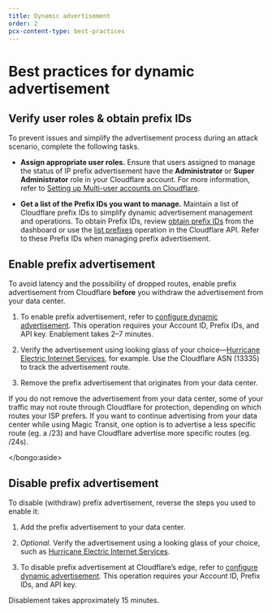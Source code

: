```yaml
---
title: Dynamic advertisement
order: 2
pcx-content-type: best-practices
---
```


# Best practices for dynamic advertisement

## Verify user roles & obtain prefix IDs

To prevent issues and simplify the advertisement process during an attack scenario, complete the following tasks.

- **Assign appropriate user roles.** Ensure that users assigned to manage the status of IP prefix advertisement have the **Administrator** or **Super Administrator** role in your Cloudflare account. For more information, refer to [Setting up Multi-user accounts on Cloudflare](https://support.cloudflare.com/hc/articles/205065067#12345682).

- **Get a list of the Prefix IDs you want to manage.** Maintain a list of Cloudflare prefix IDs to simplify dynamic advertisement management and operations. To obtain Prefix IDs, review [obtain prefix IDs](/how-to/configure-dynamic-advertisement#obtain-prefix-ids) from the dashboard or use the [list prefixes](https://api.cloudflare.com/#ip-address-management-prefixes-list-prefixes) operation in the Cloudflare API. Refer to these Prefix IDs when managing prefix advertisement.

## Enable prefix advertisement

To avoid latency and the possibility of dropped routes, enable prefix advertisement from Cloudflare **before** you withdraw the advertisement from your data center.

1. To enable prefix advertisement, refer to [configure dynamic advertisement](/how-to/configure-dynamic-advertisement). This operation requires your Account ID, Prefix IDs, and API key. Enablement takes 2–7 minutes.

2. Verify the advertisement using looking glass of your choice—[Hurricane Electric Internet Services](https://lg.he.net/), for example. Use the Cloudflare ASN (13335) to track the advertisement route.

3. Remove the prefix advertisement that originates from your data center.

<Aside>

If you do not remove the advertisement from your data center, some of your traffic may not route through Cloudflare for protection, depending on which routes your ISP prefers. If you want to continue advertising from your data center while using Magic Transit, one option is to advertise a less specific route (eg. a /23) and have Cloudflare advertise more specific routes (eg. /24s).

</bongo:aside>

## Disable prefix advertisement

To disable (withdraw) prefix advertisement, reverse the steps you used to enable it:

1. Add the prefix advertisement to your data center.

2. _Optional._ Verify the advertisement using a looking glass of your choice, such as [Hurricane Electric Internet Services](https://lg.he.net/).

3. To disable prefix advertisement at Cloudflare’s edge, refer to [configure dynamic advertisement](/how-to/configure-dynamic-advertisement). This operation requires your Account ID, Prefix IDs, and API key.

Disablement takes approximately 15 minutes.
